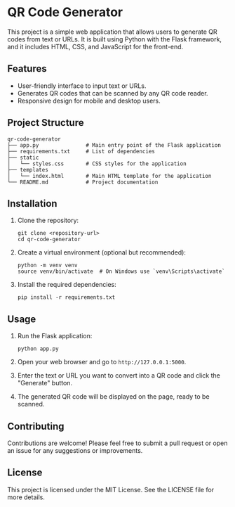# QR Code Generator

This project is a simple web application that allows users to generate QR codes from text or URLs. It is built using Python with the Flask framework, and it includes HTML, CSS, and JavaScript for the front-end.

## Features

- User-friendly interface to input text or URLs.
- Generates QR codes that can be scanned by any QR code reader.
- Responsive design for mobile and desktop users.

## Project Structure

```
qr-code-generator
├── app.py               # Main entry point of the Flask application
├── requirements.txt     # List of dependencies
├── static
│   └── styles.css       # CSS styles for the application
├── templates
│   └── index.html       # Main HTML template for the application
└── README.md            # Project documentation
```

## Installation

1. Clone the repository:
   ```
   git clone <repository-url>
   cd qr-code-generator
   ```

2. Create a virtual environment (optional but recommended):
   ```
   python -m venv venv
   source venv/bin/activate  # On Windows use `venv\Scripts\activate`
   ```

3. Install the required dependencies:
   ```
   pip install -r requirements.txt
   ```

## Usage

1. Run the Flask application:
   ```
   python app.py
   ```

2. Open your web browser and go to `http://127.0.0.1:5000`.

3. Enter the text or URL you want to convert into a QR code and click the "Generate" button.

4. The generated QR code will be displayed on the page, ready to be scanned.

## Contributing

Contributions are welcome! Please feel free to submit a pull request or open an issue for any suggestions or improvements.

## License

This project is licensed under the MIT License. See the LICENSE file for more details.